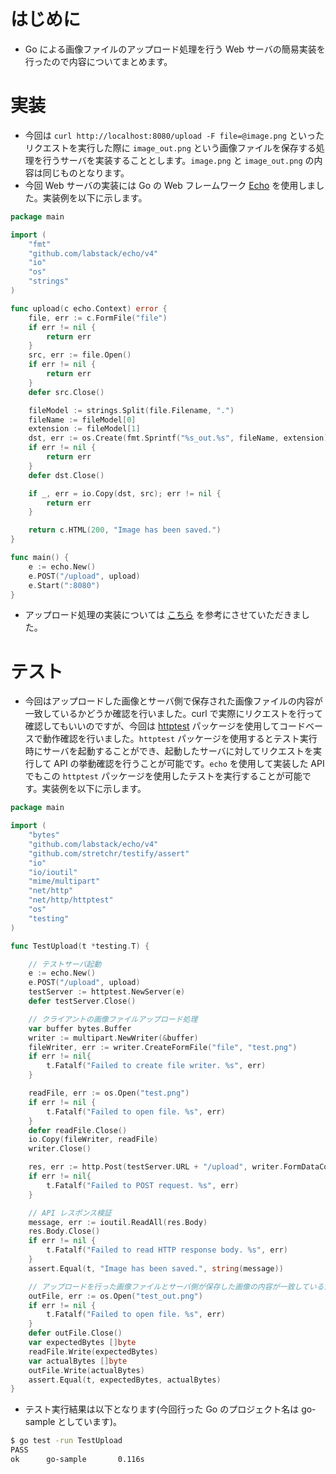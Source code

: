 # はじめに
- Go による画像ファイルのアップロード処理を行う Web サーバの簡易実装を行ったので内容についてまとめます。

# 実装
- 今回は `curl http://localhost:8080/upload -F file=@image.png` といったリクエストを実行した際に `image_out.png` という画像ファイルを保存する処理を行うサーバを実装することとします。`image.png` と `image_out.png` の内容は同じものとなります。
- 今回 Web サーバの実装には Go の Web フレームワーク [Echo](https://echo.labstack.com/) を使用しました。実装例を以下に示します。

```go:main.go
package main

import (
	"fmt"
	"github.com/labstack/echo/v4"
	"io"
	"os"
	"strings"
)

func upload(c echo.Context) error {
	file, err := c.FormFile("file")
	if err != nil {
		return err
	}
	src, err := file.Open()
	if err != nil {
		return err
	}
	defer src.Close()

	fileModel := strings.Split(file.Filename, ".")
	fileName := fileModel[0]
	extension := fileModel[1]
	dst, err := os.Create(fmt.Sprintf("%s_out.%s", fileName, extension))
	if err != nil {
		return err
	}
	defer dst.Close()

	if _, err = io.Copy(dst, src); err != nil {
		return err
	}

	return c.HTML(200, "Image has been saved.")
}

func main() {
	e := echo.New()
	e.POST("/upload", upload)
	e.Start(":8080")
}
```
- アップロード処理の実装については [こちら](https://echo.labstack.com/cookbook/file-upload/) を参考にさせていただきました。

# テスト
- 今回はアップロードした画像とサーバ側で保存された画像ファイルの内容が一致しているかどうか確認を行いました。curl で実際にリクエストを行って確認してもいいのですが、今回は [httptest](https://golang.org/pkg/net/http/httptest/) パッケージを使用してコードベースで動作確認を行いました。`httptest` パッケージを使用するとテスト実行時にサーバを起動することができ、起動したサーバに対してリクエストを実行して API の挙動確認を行うことが可能です。`echo` を使用して実装した API でもこの `httptest` パッケージを使用したテストを実行することが可能です。実装例を以下に示します。

```go:main_test.go
package main

import (
	"bytes"
	"github.com/labstack/echo/v4"
	"github.com/stretchr/testify/assert"
	"io"
	"io/ioutil"
	"mime/multipart"
	"net/http"
	"net/http/httptest"
	"os"
	"testing"
)

func TestUpload(t *testing.T) {

	// テストサーバ起動
	e := echo.New()
	e.POST("/upload", upload)
	testServer := httptest.NewServer(e)
	defer testServer.Close()

	// クライアントの画像ファイルアップロード処理
	var buffer bytes.Buffer
	writer := multipart.NewWriter(&buffer)
	fileWriter, err := writer.CreateFormFile("file", "test.png")
	if err != nil{
		t.Fatalf("Failed to create file writer. %s", err)
	}

	readFile, err := os.Open("test.png")
	if err != nil {
		t.Fatalf("Failed to open file. %s", err)
	}
	defer readFile.Close()
	io.Copy(fileWriter, readFile)
	writer.Close()

	res, err := http.Post(testServer.URL + "/upload", writer.FormDataContentType(), &buffer)
	if err != nil{
		t.Fatalf("Failed to POST request. %s", err)
	}

	// API レスポンス検証
	message, err := ioutil.ReadAll(res.Body)
	res.Body.Close()
	if err != nil {
		t.Fatalf("Failed to read HTTP response body. %s", err)
	}
	assert.Equal(t, "Image has been saved.", string(message))

	// アップロードを行った画像ファイルとサーバ側が保存した画像の内容が一致しているかどうか検証
	outFile, err := os.Open("test_out.png")
	if err != nil {
		t.Fatalf("Failed to open file. %s", err)
	}
	defer outFile.Close()
	var expectedBytes []byte
	readFile.Write(expectedBytes)
	var actualBytes []byte
	outFile.Write(actualBytes)
	assert.Equal(t, expectedBytes, actualBytes)
}
```
- テスト実行結果は以下となります(今回行った Go のプロジェクト名は go-sample としています)。
```sh
$ go test -run TestUpload
PASS
ok      go-sample       0.116s
```